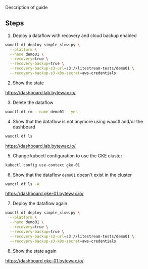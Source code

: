 Description of guide

## Steps

1. Deploy a dataflow with recovery and cloud backup enabled
```sh
waxctl df deploy simple_slow.py \
  --platform \
  --name demo01 \
  --recovery=true \
  --recovery-backup=true \
  --recovery-backup-s3-url=s3://litestream-tests/demo01 \
  --recovery-backup-s3-k8s-secret=aws-credentials
```

2. Show the state

https://dashboard.lab.bytewax.io/

3. Delete the dataflow
```sh
waxctl df rm --name demo01 --yes
```

4. Show that the dataflow is not anymore using waxctl and/or the dashboard
```sh
waxctl df ls
```
https://dashboard.lab.bytewax.io/

5. Change kubectl configuration to use the GKE cluster
```sh
kubectl config use-context gke-01
```

6. Show that the dataflow `demo01` doesn't exist in the cluster
```sh
waxctl df ls -A
```
https://dashboard.gke-01.bytewax.io/

7. Deploy the dataflow again
```sh
waxctl df deploy simple_slow.py \
  --platform \
  --name demo01 \
  --recovery=true \
  --recovery-backup=true \
  --recovery-backup-s3-url=s3://litestream-tests/demo01 \
  --recovery-backup-s3-k8s-secret=aws-credentials
```

8. Show the state again

https://dashboard.gke-01.bytewax.io/
